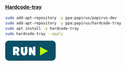 ### [Hardcode-tray](https://github.com/bilelmoussaoui/Hardcode-Tray)
```bash
sudo add-apt-repository -y ppa:papirus/papirus-dev
sudo add-apt-repository -y ppa:papirus/hardcode-tray
sudo apt install -y hardcode-tray
sudo hardcode-tray --apply
```
[![bashrun-url](../resources/bashrun.png)](br:hardocre-tray)